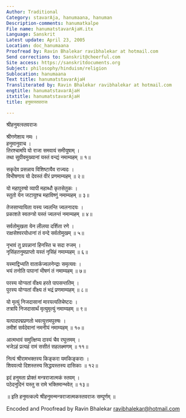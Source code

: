 ```yaml
---
Author: Traditional
Category: stavarAja, hanumaana, hanuman
Description-comments: hanumatkalpe
File name: hanumatstavarAjaH.itx
Language: Sanskrit
Latest update: April 23, 2005
Location: doc_hanumaana
Proofread by: Ravin Bhalekar ravibhalekar at hotmail.com
Send corrections to: Sanskrit@cheerful.com
Site access: https://sanskritdocuments.org
Subject: philosophy/hinduism/religion
Sublocation: hanumaana
Text title: hanumatstavarAjaH
Transliterated by: Ravin Bhalekar ravibhalekar at hotmail.com
engtitle: hanumatstavarAjaH
itxtitle: hanumatstavarAjaH
title: हनुमत्स्तवराजः

---
```

  
 श्रीहनुमत्स्तवराजः   
  
श्रीगणेशाय नमः ।  
हनुमानुवाच ।  
तिरश्चामपि यो राजा समवायं समीयुषाम् ।  
तथा सुग्रीवमुख्यानां यस्तं वन्द्यं नमाम्यहम् ॥ १॥  
  
सकृदेव प्रसन्नाय विशिष्टायैव राज्यदः ।  
विभीषणाय यो देवस्तं वीरं प्रणमाम्यहम् ॥ २॥  
  
यो महापुरुषो व्यापी महाब्धौ कृतसेतुकः ।  
स्तुतो येन जटायुश्च महाविष्णुं नमाम्यहम् ॥ ३॥  
  
तेजसाप्यायिता यस्य ज्वलन्ति ज्वलनादयः ।  
प्रकाशते स्वतन्त्रो यस्तं ज्वलन्तं नमाम्यहम् ॥ ४॥  
  
सर्वतोमुखता येन लीलया दर्शिता रणे ।  
राक्षसेश्वरयोधानां तं वन्दे सर्वतोमुखम् ॥ ५॥  
  
नृभावं तु प्रपन्नानां हिनस्ति च सदा रुजम् ।  
नृसिंहतनुमप्राप्तो यस्तं नृसिंहं नमाम्यहम् ॥ ६॥  
  
यस्माद्विभ्यति वातार्कज्वलनेन्द्राः समृत्यवः ।  
भयं तनोति पापानां भीषणं तं नमाम्यहम् ॥ ७॥  
  
परस्य योग्यतां वीक्ष्य हरते पापसन्ततिम् ।  
पुरस्य योग्यतां वीक्ष्य तं भद्रं प्रणमाम्यहम् ॥ ८॥  
  
यो मृत्युं निजदासानां मारयत्यतिचेष्टदः ।  
तत्रापि निजदासार्थं मृत्युमृत्युं नमाम्यहम् ॥ ९॥  
  
यत्पादपद्मप्रणतो भवत्युत्तमपुरुषः ।  
तमीशं सर्वदेवानां नमनीयं नमाम्यहम् ॥ १०॥  
  
आत्मभावं समुत्क्षिप्य दास्यं चैव रघुत्तमम् ।  
भजेऽहं प्रत्यहं रामं ससीतं सहलक्ष्मणम् ॥ ११॥  
  
नित्यं श्रीरामभक्तस्य किङ्करा यमकिङ्कराः ।  
शिववत्यो दिशस्तस्य सिद्धयस्तस्य दासिकाः ॥ १२॥  
  
इदं हनुमता प्रोक्तं मन्त्रराजात्मकं स्तवम् ।  
पठेदनुदिनं यस्तु स रामे भक्तिमान्भवेत् ॥ १३॥  
  
॥ इति हनुमत्कल्पे श्रीहनुमन्मन्त्रराजात्मकस्तवराजः सम्पूर्णम् ॥  
  
  
Encoded and Proofread by Ravin Bhalekar ravibhalekar@hotmail.com  
  
